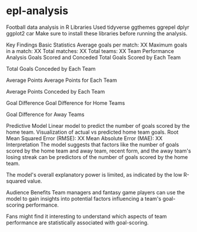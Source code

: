 # epl-analysis
Football data analysis in R
Libraries Used
tidyverse
ggthemes
ggrepel
dplyr
ggplot2
car
Make sure to install these libraries before running the analysis.

Key Findings
Basic Statistics
Average goals per match: XX
Maximum goals in a match: XX
Total matches: XX
Total teams: XX
Team Performance Analysis
Goals Scored and Conceded
Total Goals Scored by Each Team

Total Goals Conceded by Each Team

Average Points
Average Points for Each Team

Average Points Conceded by Each Team

Goal Difference
Goal Difference for Home Teams

Goal Difference for Away Teams

Predictive Model
Linear model to predict the number of goals scored by the home team.
Visualization of actual vs predicted home team goals.
Root Mean Squared Error (RMSE): XX
Mean Absolute Error (MAE): XX
Interpretation
The model suggests that factors like the number of goals scored by the home team and away team, recent form, and the away team's losing streak can be predictors of the number of goals scored by the home team.

The model's overall explanatory power is limited, as indicated by the low R-squared value.

Audience Benefits
Team managers and fantasy game players can use the model to gain insights into potential factors influencing a team's goal-scoring performance.

Fans might find it interesting to understand which aspects of team performance are statistically associated with goal-scoring.
